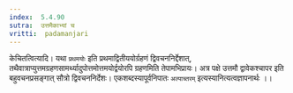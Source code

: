 ```yaml
---
index:  5.4.90
sutra:  उत्तमैकाभ्यां च
vritti:  padamanjari
---
```


केचितत्वित्यादि। यथा `प्रथमयोः` इति प्रथमाद्वितीययोर्ग्रहणं द्विवचननिर्द्देशात्, तथैवात्राप्युत्तमग्रहणसामर्थ्यादुपोत्तमोत्तमयोर्द्वयोरपि ग्रहणमिति तेपामभिप्रायः। अत्र पक्षे उत्तमौ द्वावेकश्चापर इति बहुवचनप्रसङ्गात् सौत्रो द्विवचननिर्देशः। एकशब्दस्यापूर्वनिपातः `अल्पाच्तरम्` इत्यस्यानित्यत्वज्ञापनार्थः ।।

